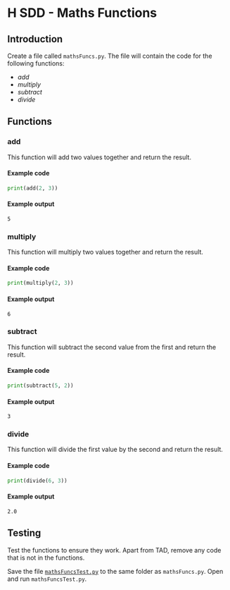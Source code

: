 # H SDD - Maths Functions

## Introduction

Create a file called `mathsFuncs.py`.  The file will contain the code for the following functions:

* _add_
* _multiply_
* _subtract_
* _divide_


## Functions

### add

This function will add two values together and return the result.

#### Example code

``` python
print(add(2, 3))
```

#### Example output

```
5
```

### multiply

This function will multiply two values together and return the result.

#### Example code

``` python
print(multiply(2, 3))
```

#### Example output

```
6
```


### subtract

This function will subtract the second value from the first and return the result.

#### Example code

``` python
print(subtract(5, 2))
```

#### Example output

```
3
```

### divide

This function will divide the first value by the second and return the result.

#### Example code

``` python
print(divide(6, 3))
```

#### Example output

```
2.0
```

## Testing

Test the functions to ensure they work.  Apart from TAD, remove any code that is not in the functions.

Save the file [`mathsFuncsTest.py`](assets/mathsFuncTest.py) to the same folder as `mathsFuncs.py`.  Open and run `mathsFuncsTest.py`.